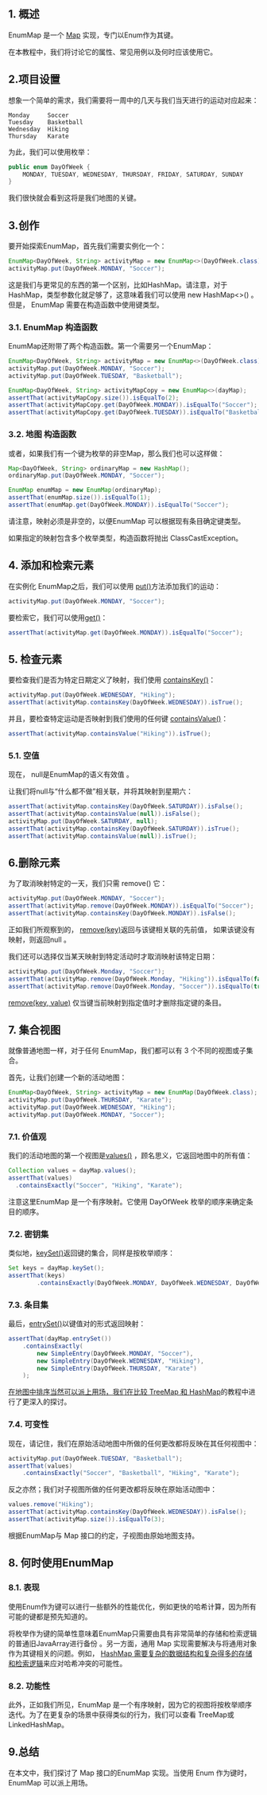 ## 1. 概述

EnumMap 是一个 [Map](https://docs.oracle.com/en/java/javase/11/docs/api/java.base/java/util/Map.html) 实现，专门以Enum作为其键。

在本教程中，我们将讨论它的属性、常见用例以及何时应该使用它。

## 2.项目设置

想象一个简单的需求，我们需要将一周中的几天与我们当天进行的运动对应起来：

```plaintext
Monday     Soccer                         
Tuesday    Basketball                     
Wednesday  Hiking                         
Thursday   Karate

```

为此，我们可以使用枚举：

```java
public enum DayOfWeek {
    MONDAY, TUESDAY, WEDNESDAY, THURSDAY, FRIDAY, SATURDAY, SUNDAY
}
```

我们很快就会看到这将是我们地图的关键。

## 3.创作

要开始探索EnumMap，首先我们需要实例化一个：

```java
EnumMap<DayOfWeek, String> activityMap = new EnumMap<>(DayOfWeek.class);
activityMap.put(DayOfWeek.MONDAY, "Soccer");

```

这是我们与更常见的东西的第一个区别，比如HashMap。请注意，对于 HashMap，类型参数化就足够了，这意味着我们可以使用 new HashMap<>() 。 但是， EnumMap 需要在构造函数中使用键类型。

### 3.1. EnumMap 构造函数

EnumMap还附带了两个构造函数。第一个需要另一个EnumMap：

```java
EnumMap<DayOfWeek, String> activityMap = new EnumMap<>(DayOfWeek.class);
activityMap.put(DayOfWeek.MONDAY, "Soccer");
activityMap.put(DayOfWeek.TUESDAY, "Basketball");

EnumMap<DayOfWeek, String> activityMapCopy = new EnumMap<>(dayMap);
assertThat(activityMapCopy.size()).isEqualTo(2);
assertThat(activityMapCopy.get(DayOfWeek.MONDAY)).isEqualTo("Soccer");
assertThat(activityMapCopy.get(DayOfWeek.TUESDAY)).isEqualTo("Basketball");
```

### 3.2. 地图 构造函数

或者，如果我们有一个键为枚举的非空Map，那么我们也可以这样做：

```java
Map<DayOfWeek, String> ordinaryMap = new HashMap();
ordinaryMap.put(DayOfWeek.MONDAY, "Soccer");

EnumMap enumMap = new EnumMap(ordinaryMap);
assertThat(enumMap.size()).isEqualTo(1);
assertThat(enumMap.get(DayOfWeek.MONDAY)).isEqualTo("Soccer");
```

请注意，映射必须是非空的，以便EnumMap 可以根据现有条目确定键类型。

如果指定的映射包含多个枚举类型，构造函数将抛出 ClassCastException。

## 4. 添加和检索元素

在实例化 EnumMap之后，我们可以使用 [put()](https://docs.oracle.com/en/java/javase/11/docs/api/java.base/java/util/EnumMap.html#put(K,V))方法添加我们的运动：

```java
activityMap.put(DayOfWeek.MONDAY, "Soccer");
```

要检索它，我们可以使用[get()](https://docs.oracle.com/en/java/javase/11/docs/api/java.base/java/util/Map.html#get(java.lang.Object))：

```java
assertThat(activityMap.get(DayOfWeek.MONDAY)).isEqualTo("Soccer");
```

## 5. 检查元素

要检查我们是否为特定日期定义了映射，我们使用 [containsKey()](https://docs.oracle.com/en/java/javase/11/docs/api/java.base/java/util/EnumMap.html#containsKey(java.lang.Object))：

```java
activityMap.put(DayOfWeek.WEDNESDAY, "Hiking");
assertThat(activityMap.containsKey(DayOfWeek.WEDNESDAY)).isTrue();
```

并且，要检查特定运动是否映射到我们使用的任何键 [containsValue()](https://docs.oracle.com/en/java/javase/11/docs/api/java.base/java/util/EnumMap.html#containsValue(java.lang.Object))：

```java
assertThat(activityMap.containsValue("Hiking")).isTrue();

```

### 5.1. 空值

现在， null是EnumMap的语义有效值 。

让我们将null与“什么都不做”相关联，并将其映射到星期六：

```java
assertThat(activityMap.containsKey(DayOfWeek.SATURDAY)).isFalse();
assertThat(activityMap.containsValue(null)).isFalse();
activityMap.put(DayOfWeek.SATURDAY, null);
assertThat(activityMap.containsKey(DayOfWeek.SATURDAY)).isTrue();
assertThat(activityMap.containsValue(null)).isTrue();
```

## 6.删除元素

为了取消映射特定的一天，我们只需 remove() 它：

```java
activityMap.put(DayOfWeek.MONDAY, "Soccer");
assertThat(activityMap.remove(DayOfWeek.MONDAY)).isEqualTo("Soccer");
assertThat(activityMap.containsKey(DayOfWeek.MONDAY)).isFalse();

```

正如我们所观察到的， [remove(key)](https://docs.oracle.com/en/java/javase/11/docs/api/java.base/java/util/EnumMap.html#remove(java.lang.Object))返回与该键相关联的先前值， 如果该键没有映射，则返回null 。

我们还可以选择仅当某天映射到特定活动时才取消映射该特定日期：

```java
activityMap.put(DayOfWeek.Monday, "Soccer");
assertThat(activityMap.remove(DayOfWeek.Monday, "Hiking")).isEqualTo(false);
assertThat(activityMap.remove(DayOfWeek.Monday, "Soccer")).isEqualTo(true);

```

[remove(key, value)](https://docs.oracle.com/en/java/javase/11/docs/api/java.base/java/util/Map.html#remove(java.lang.Object,java.lang.Object)) 仅当键当前映射到指定值时才删除指定键的条目。

## 7. 集合视图

就像普通地图一样，对于任何 EnumMap，我们都可以有 3 个不同的视图或子集合。

首先，让我们创建一个新的活动地图：

```java
EnumMap<DayOfWeek, String> activityMap = new EnumMap(DayOfWeek.class);
activityMap.put(DayOfWeek.THURSDAY, "Karate");
activityMap.put(DayOfWeek.WEDNESDAY, "Hiking");
activityMap.put(DayOfWeek.MONDAY, "Soccer");
```

### 7.1. 价值观

我们的活动地图的第一个视图是[values()](https://docs.oracle.com/en/java/javase/11/docs/api/java.base/java/util/EnumMap.html#values()) ，顾名思义，它返回地图中的所有值：

```java
Collection values = dayMap.values();
assertThat(values)
  .containsExactly("Soccer", "Hiking", "Karate");

```

注意这里EnumMap 是一个有序映射。它使用 DayOfWeek 枚举的顺序来确定条目的顺序。

### 7.2. 密钥集

类似地，[keySet()](https://docs.oracle.com/en/java/javase/11/docs/api/java.base/java/util/EnumMap.html#keySet())返回键的集合，同样是按枚举顺序：

```java
Set keys = dayMap.keySet();
assertThat(keys)
        .containsExactly(DayOfWeek.MONDAY, DayOfWeek.WEDNESDAY, DayOfWeek.SATURDAY);

```

### 7.3. 条目集

最后，[entrySet()](https://docs.oracle.com/en/java/javase/11/docs/api/java.base/java/util/EnumMap.html#entrySet())以键值对的形式返回映射：

```java
assertThat(dayMap.entrySet())
    .containsExactly(
        new SimpleEntry(DayOfWeek.MONDAY, "Soccer"),
        new SimpleEntry(DayOfWeek.WEDNESDAY, "Hiking"),
        new SimpleEntry(DayOfWeek.THURSDAY, "Karate")
    );

```

[在地图中排序当然可以派上用场，我们在比较 TreeMap 和 HashMap](https://www.baeldung.com/java-treemap-vs-hashmap)的教程中进行了更深入的探讨。

### 7.4. 可变性

现在，请记住，我们在原始活动地图中所做的任何更改都将反映在其任何视图中：

```java
activityMap.put(DayOfWeek.TUESDAY, "Basketball");
assertThat(values)
    .containsExactly("Soccer", "Basketball", "Hiking", "Karate");

```

反之亦然；我们对子视图所做的任何更改都将反映在原始活动图中：

```java
values.remove("Hiking");
assertThat(activityMap.containsKey(DayOfWeek.WEDNESDAY)).isFalse();
assertThat(activityMap.size()).isEqualTo(3);

```

根据EnumMap与 Map 接口的约定，子视图由原始地图支持。

## 8. 何时使用EnumMap

### 8.1. 表现

使用Enum作为键可以进行一些额外的性能优化，例如更快的哈希计算，因为所有可能的键都是预先知道的。

将枚举作为键的简单性意味着EnumMap只需要由具有非常简单的存储和检索逻辑的普通旧JavaArray进行备份 。另一方面，通用 Map 实现需要解决与将通用对象作为其键相关的问题。例如， [HashMap ](https://www.baeldung.com/java-hashmap)[需要复杂的数据结构和复杂得多的存储和检索逻辑](https://www.baeldung.com/java-hashmap)来应对哈希冲突的可能性。

### 8.2. 功能性

此外，正如我们所见，EnumMap 是一个有序映射，因为它的视图将按枚举顺序迭代。为了在更复杂的场景中获得类似的行为，我们可以查看 TreeMap或 LinkedHashMap。

## 9.总结

在本文中，我们探讨了 Map 接口的EnumMap 实现。当使用 Enum 作为键时， EnumMap 可以派上用场。